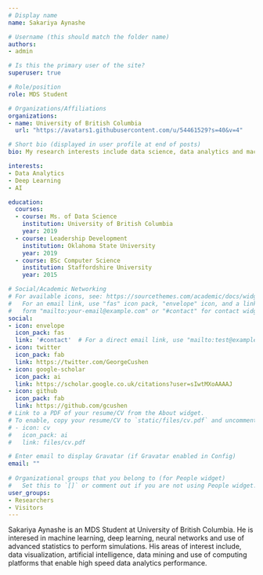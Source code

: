 ```yaml
---
# Display name
name: Sakariya Aynashe

# Username (this should match the folder name)
authors:
- admin

# Is this the primary user of the site?
superuser: true

# Role/position
role: MDS Student

# Organizations/Affiliations
organizations:
- name: University of British Columbia
  url: "https://avatars1.githubusercontent.com/u/54461529?s=40&v=4"

# Short bio (displayed in user profile at end of posts)
bio: My research interests include data science, data analytics and machine learning.

interests:
- Data Analytics
- Deep Learning
- AI

education:
  courses:
  - course: Ms. of Data Science
    institution: University of British Columbia
    year: 2019
  - course: Leadership Development
    institution: Oklahoma State University
    year: 2019
  - course: BSc Computer Science
    institution: Staffordshire University
    year: 2015

# Social/Academic Networking
# For available icons, see: https://sourcethemes.com/academic/docs/widgets/#icons
#   For an email link, use "fas" icon pack, "envelope" icon, and a link in the
#   form "mailto:your-email@example.com" or "#contact" for contact widget.
social:
- icon: envelope
  icon_pack: fas
  link: '#contact'  # For a direct email link, use "mailto:test@example.org".
- icon: twitter
  icon_pack: fab
  link: https://twitter.com/GeorgeCushen
- icon: google-scholar
  icon_pack: ai
  link: https://scholar.google.co.uk/citations?user=sIwtMXoAAAAJ
- icon: github
  icon_pack: fab
  link: https://github.com/gcushen
# Link to a PDF of your resume/CV from the About widget.
# To enable, copy your resume/CV to `static/files/cv.pdf` and uncomment the lines below.  
# - icon: cv
#   icon_pack: ai
#   link: files/cv.pdf

# Enter email to display Gravatar (if Gravatar enabled in Config)
email: ""
  
# Organizational groups that you belong to (for People widget)
#   Set this to `[]` or comment out if you are not using People widget.  
user_groups:
- Researchers
- Visitors
---
```


Sakariya Aynashe is an MDS Student at University of British Columbia. He is interesed in machine learning, deep learning, neural networks and use of advanced statistics to perform simulations. His areas of interest include, data visualization, artificial intelligence, data mining and use of computing platforms that enable high speed data analytics performance.

